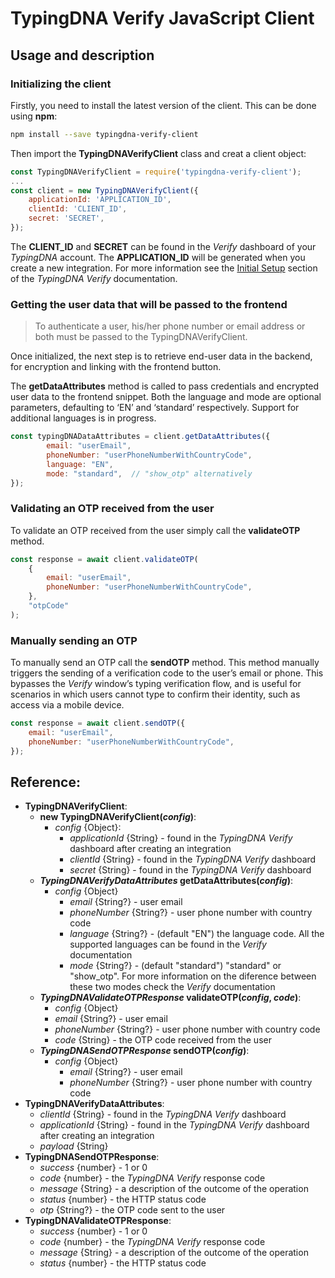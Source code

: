 # TypingDNA Verify JavaScript Client

## Usage and description

### Initializing the client

Firstly, you need to install the latest version of the client. This can be done using __npm__:  

```bash
npm install --save typingdna-verify-client
```

Then import the __TypingDNAVerifyClient__ class and creat a client object:  

```javascript
const TypingDNAVerifyClient = require('typingdna-verify-client');
...
const client = new TypingDNAVerifyClient({
    applicationId: 'APPLICATION_ID',
    clientId: 'CLIENT_ID',
    secret: 'SECRET',
});
```

The __CLIENT_ID__ and __SECRET__ can be found in the *Verify* dashboard of your *TypingDNA* account. The __APPLICATION_ID__ will be generated when you create a new integration. For more information see the [Initial Setup](https://verify.typingdna.com/docs#api-setup) section of the *TypingDNA Verify* documentation.

### Getting the user data that will be passed to the frontend

> To authenticate a user, his/her phone number or email address or both must be passed to the TypingDNAVerifyClient.

Once initialized, the next step is to retrieve end-user data in the backend, for encryption and linking with the frontend button.

The __getDataAttributes__ method is called to pass credentials and encrypted user data to the frontend snippet. Both the language and mode are optional parameters, defaulting to ‘EN’ and ‘standard’ respectively. Support for additional languages is in progress.  

```javascript
const typingDNADataAttributes = client.getDataAttributes({
        email: "userEmail",
        phoneNumber: "userPhoneNumberWithCountryCode",
        language: "EN",
        mode: "standard",  // "show_otp" alternatively
});
```

### Validating an OTP received from the user

To validate an OTP received from the user simply call the __validateOTP__ method.  

```javascript
const response = await client.validateOTP(
    {
        email: "userEmail",
        phoneNumber: "userPhoneNumberWithCountryCode",
    },
    "otpCode"
);
```

### Manually sending an OTP

To manually send an OTP call the __sendOTP__ method. This method manually triggers the sending of a verification code to the user’s email or phone. This bypasses the *Verify* window’s typing verification flow, and is useful for scenarios in which users cannot type to confirm their identity, such as access via a mobile device.  

```javascript
const response = await client.sendOTP({
    email: "userEmail",
    phoneNumber: "userPhoneNumberWithCountryCode",
});
```

## Reference:
- __TypingDNAVerifyClient__:
    - __new TypingDNAVerifyClient(*config*)__:
        - *config* {Object}:
            - *applicationId* {String} - found in the *TypingDNA Verify* dashboard after creating an integration
            - *clientId* {String} - found in the *TypingDNA Verify* dashboard
            - *secret* {String} - found in the *TypingDNA Verify* dashboard
    - __*TypingDNAVerifyDataAttributes* getDataAttributes(*config*)__:
        - *config* {Object}
            - *email* {String?} - user email
            - *phoneNumber* {String?} - user phone number with country code
            - *language* {String?} - (default "EN") the language code. All the supported languages can be found in the *Verify* documentation
            - *mode* {String?} - (default "standard") "standard" or "show_otp". For more information on the diference between these two modes check the *Verify* documentation
    - __*TypingDNAValidateOTPResponse* validateOTP(*config*, *code*)__:
        - *config* {Object}
        - *email* {String?} - user email
        - *phoneNumber* {String?} - user phone number with country code
        - *code* {String} - the OTP code received from the user
    - __*TypingDNASendOTPResponse* sendOTP(*config*)__:
        - *config* {Object}
            - *email* {String?} - user email
            - *phoneNumber* {String?} - user phone number with country code
- __TypingDNAVerifyDataAttributes__:
    - *clientId* {String} - found in the *TypingDNA Verify* dashboard
    - *applicationId* {String} - found in the *TypingDNA Verify* dashboard after creating an integration
    - *payload* {String}
- __TypingDNASendOTPResponse__:
    - *success* {number} - 1 or 0
    - *code* {number} - the *TypingDNA Verify* response code
    - *message* {String} - a description of the outcome of the operation
    - *status* {number} - the HTTP status code
    - *otp* {String?} - the OTP code sent to the user
- __TypingDNAValidateOTPResponse__:
    - *success* {number} - 1 or 0
    - *code* {number} - the *TypingDNA Verify* response code
    - *message* {String} - a description of the outcome of the operation
    - *status* {number} - the HTTP status code
